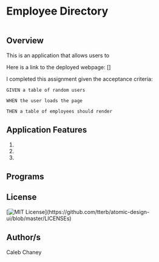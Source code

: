 # Employee Directory
![]()
## Overview
This is an application that allows users to 

Here is a link to the deployed webpage: []

I completed this assignment given the acceptance criteria: 


```
GIVEN a table of random users

WHEN the user loads the page

THEN a table of employees should render
```

## Application Features
1) 
2) 
3) 

## Programs 


## License 
[![MIT License](https://img.shields.io/apm/l/atomic-design-ui.svg?)](https://github.com/tterb/atomic-design-ui/blob/master/LICENSEs)

## Author/s
Caleb Chaney
